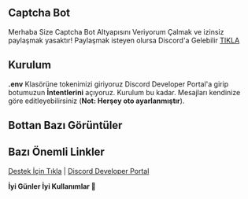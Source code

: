 ## Captcha Bot

Merhaba Size Captcha Bot Altyapısını Veriyorum                                                                                                                                 Çalmak ve izinsiz paylaşmak yasaktır!                                                                                                                                    Paylaşmak isteyen olursa Discord'a Gelebilir [TIKLA](https://discord.gg/TJWDKqurgK)

## Kurulum

**.env** Klasörüne tokenimizi giriyoruz                                                                                                                                            Discord Developer Portal'a girip botumuzun **İntentlerini** açıyoruz.
Kurulum bu kadar. Mesajları kendinize göre editleyebilirsiniz (**Not: Herşey oto ayarlanmıştır**).

## Bottan Bazı Görüntüler



## Bazı Önemli Linkler

[Destek İçin Tıkla](https://discord.gg/TJWDKqurgK) | [Discord Developer Portal](https://discord.com/developers/applications)

**İyi Günler İyi Kullanımlar 👋**
